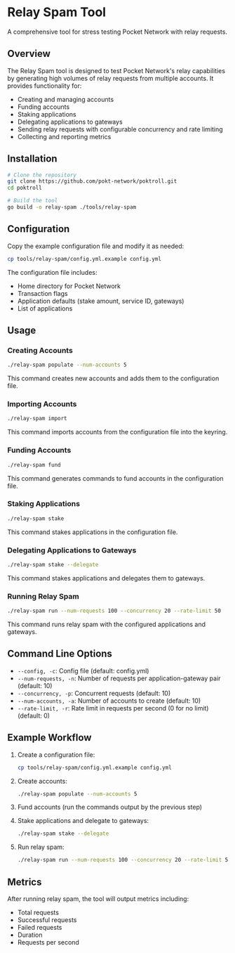 # Relay Spam Tool

A comprehensive tool for stress testing Pocket Network with relay requests.

## Overview

The Relay Spam tool is designed to test Pocket Network's relay capabilities by generating high volumes of relay requests from multiple accounts. It provides functionality for:

- Creating and managing accounts
- Funding accounts
- Staking applications
- Delegating applications to gateways
- Sending relay requests with configurable concurrency and rate limiting
- Collecting and reporting metrics

## Installation

```bash
# Clone the repository
git clone https://github.com/pokt-network/poktroll.git
cd poktroll

# Build the tool
go build -o relay-spam ./tools/relay-spam
```

## Configuration

Copy the example configuration file and modify it as needed:

```bash
cp tools/relay-spam/config.yml.example config.yml
```

The configuration file includes:

- Home directory for Pocket Network
- Transaction flags
- Application defaults (stake amount, service ID, gateways)
- List of applications

## Usage

### Creating Accounts

```bash
./relay-spam populate --num-accounts 5
```

This command creates new accounts and adds them to the configuration file.

### Importing Accounts

```bash
./relay-spam import
```

This command imports accounts from the configuration file into the keyring.

### Funding Accounts

```bash
./relay-spam fund
```

This command generates commands to fund accounts in the configuration file.

### Staking Applications

```bash
./relay-spam stake
```

This command stakes applications in the configuration file.

### Delegating Applications to Gateways

```bash
./relay-spam stake --delegate
```

This command stakes applications and delegates them to gateways.

### Running Relay Spam

```bash
./relay-spam run --num-requests 100 --concurrency 20 --rate-limit 50
```

This command runs relay spam with the configured applications and gateways.

## Command Line Options

- `--config, -c`: Config file (default: config.yml)
- `--num-requests, -n`: Number of requests per application-gateway pair (default: 10)
- `--concurrency, -p`: Concurrent requests (default: 10)
- `--num-accounts, -a`: Number of accounts to create (default: 10)
- `--rate-limit, -r`: Rate limit in requests per second (0 for no limit) (default: 0)

## Example Workflow

1. Create a configuration file:
   ```bash
   cp tools/relay-spam/config.yml.example config.yml
   ```

2. Create accounts:
   ```bash
   ./relay-spam populate --num-accounts 5
   ```

3. Fund accounts (run the commands output by the previous step)

4. Stake applications and delegate to gateways:
   ```bash
   ./relay-spam stake --delegate
   ```

5. Run relay spam:
   ```bash
   ./relay-spam run --num-requests 100 --concurrency 20 --rate-limit 50
   ```

## Metrics

After running relay spam, the tool will output metrics including:

- Total requests
- Successful requests
- Failed requests
- Duration
- Requests per second 